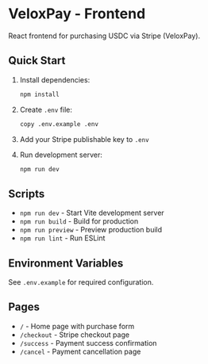 # VeloxPay - Frontend

React frontend for purchasing USDC via Stripe (VeloxPay).

## Quick Start

1. Install dependencies:
   ```bash
   npm install
   ```

2. Create `.env` file:
   ```bash
   copy .env.example .env
   ```

3. Add your Stripe publishable key to `.env`

4. Run development server:
   ```bash
   npm run dev
   ```

## Scripts

- `npm run dev` - Start Vite development server
- `npm run build` - Build for production
- `npm run preview` - Preview production build
- `npm run lint` - Run ESLint

## Environment Variables

See `.env.example` for required configuration.

## Pages

- `/` - Home page with purchase form
- `/checkout` - Stripe checkout page
- `/success` - Payment success confirmation
- `/cancel` - Payment cancellation page

